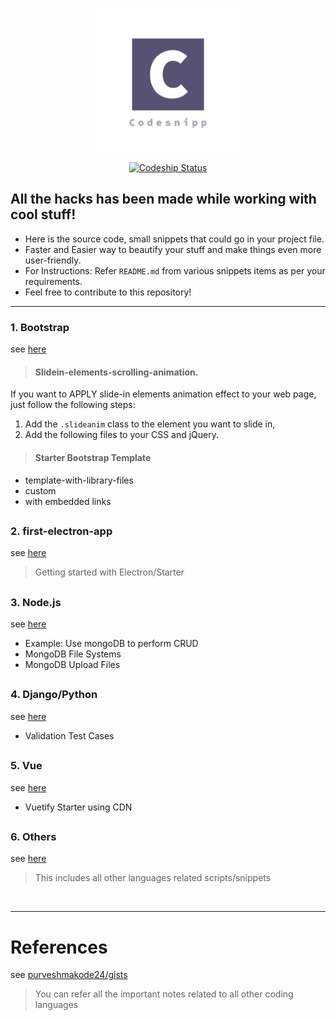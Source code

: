 <p align="center" ><a href="https://github.com/purveshmakode24/snippets" target="_blank" rel="noopener noreferrer"><img width="230" src="assets/logo/codesnipp-logo.png" alt="system monitor logo"></a></p>

<p align="center">
<a href="https://app.codeship.com/projects/370818" target="_blank"><img src="https://app.codeship.com/projects/3a809d00-d787-0137-1a21-42950646b1d0/status?branch=master" alt="Codeship Status"></a>
</p>  

<h2>All the hacks has been made while working with cool stuff!</h2>

- Here is the source code, small snippets that could go in your project file.
- Faster and Easier way to beautify your stuff and make things even more user-friendly.
- For Instructions: Refer `README.md` from various snippets items as per your requirements. 
- Feel free to contribute to this repository!
-----------------------------------------------------

### 1. Bootstrap
see [here](https://github.com/purveshmakode24/Codesnipp/tree/master/1.%20Bootstrap)

> #### Slidein-elements-scrolling-animation.

If you want to APPLY slide-in elements animation effect to your web page, just follow the following steps:

1. Add the `.slideanim` class to the element you want to slide in, 
2. Add the following files to your CSS and jQuery. 

> #### Starter Bootstrap Template

* template-with-library-files
* custom
* with embedded links
<h2></h2>

### 2. first-electron-app
see [here](https://github.com/purveshmakode24/Codesnipp/tree/master/2.%20first-electron-app)
> Getting started with Electron/Starter 
<h2></h2>

### 3. Node.js
see [here](https://github.com/purveshmakode24/Codesnipp/tree/master/3.%20Node.js)

* Example: Use mongoDB to perform CRUD
* MongoDB File Systems
* MongoDB Upload Files 
<h2></h2>

### 4. Django/Python
see [here](https://github.com/purveshmakode24/Codesnipp/tree/master/4.%20Django)

* Validation Test Cases
<h2></h2>

### 5. Vue
see [here](https://github.com/purveshmakode24/Codesnipp/tree/developing/5.%20Vue)

* Vuetify Starter using CDN
<h2></h2>

### 6. Others
see [here](https://github.com/purveshmakode24/Codesnipp/tree/master/6.%20Others)
> This includes all other languages related scripts/snippets

<br>

--------------------------------------
<h1>References</h1>

see [purveshmakode24/gists](https://gist.github.com/purveshmakode24)
> You can refer all the important notes related to all other coding languages
